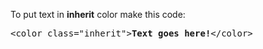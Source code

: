 To put text in <b>inherit</b> color make this code:
<pre>&lt;color class="inherit"&gt;<b>Text goes here!</b>&lt;/color&gt;</pre>
